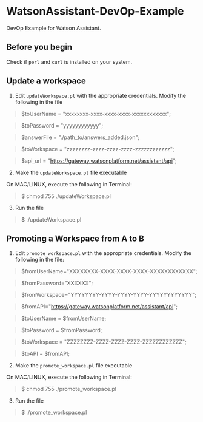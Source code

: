 # WatsonAssistant-DevOp-Example
DevOp Example for Watson Assistant.

## Before you begin

Check if `perl` and `curl` is installed on your system.

## Update a workspace
1. Edit `updateWorkspace.pl` with the appropriate credentials. Modify the following in the file

>$toUserName = "xxxxxxxx-xxxx-xxxx-xxxx-xxxxxxxxxxxx";

>$toPassword = "yyyyyyyyyyyy";

>$answerFile = "./path_to/answers_added.json";

>$toWorkspace = "zzzzzzzz-zzzz-zzzz-zzzz-zzzzzzzzzzzz";

>$api_url = "https://gateway.watsonplatform.net/assistant/api";

2. Make the `updateWorkspace.pl` file executable

On MAC/LINUX, execute the following in Terminal:

> $ chmod 755 ./updateWorkspace.pl

3. Run the file

> $ ./updateWorkspace.pl


## Promoting a Workspace from A to B
1. Edit `promote_workspace.pl` with the appropriate credentials. Modify the following in the file:

>$fromUserName="XXXXXXXX-XXXX-XXXX-XXXX-XXXXXXXXXXXX";

>$fromPassword="XXXXXX";

>$fromWorkspace="YYYYYYYY-YYYY-YYYY-YYYY-YYYYYYYYYYYY";

>$fromAPI="https://gateway.watsonplatform.net/assistant/api";

>$toUserName = $fromUserName;

>$toPassword = $fromPassword;

>$toWorkspace = "ZZZZZZZZ-ZZZZ-ZZZZ-ZZZZ-ZZZZZZZZZZZZ";

>$toAPI = $fromAPI;

2. Make the `promote_workspace.pl` file executable

On MAC/LINUX, execute the following in Terminal:

> $ chmod 755 ./promote_workspace.pl

3. Run the file

> $ ./promote_workspace.pl

